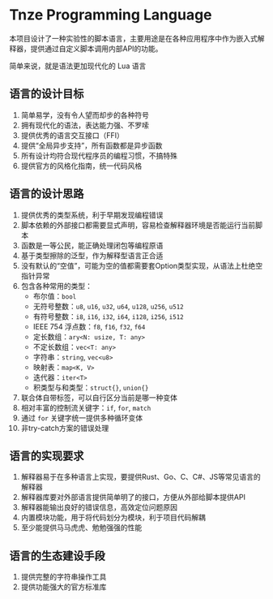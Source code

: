 # Tnze Programming Language

本项目设计了一种实验性的脚本语言，主要用途是在各种应用程序中作为嵌入式解释器，提供通过自定义脚本调用内部API的功能。

简单来说，就是语法更加现代化的 Lua 语言

## 语言的设计目标

1. 简单易学，没有令人望而却步的各种符号
2. 拥有现代化的语法，表达能力强、不罗嗦
3. 提供优秀的语言交互接口（FFI）
4. 提供“全局异步支持”，所有函数都是异步函数
5. 所有设计均符合现代程序员的编程习惯，不搞特殊
6. 提供官方的风格化指南，统一代码风格

## 语言的设计思路

1. 提供优秀的类型系统，利于早期发现编程错误
2. 脚本依赖的外部接口都需要显式声明，容易检查解释器环境是否能运行当前脚本
3. 函数是一等公民，能正确处理闭包等编程原语
4. 基于类型擦除的泛型，作为解释型语言正合适
5. 没有默认的“空值”，可能为空的值都需要套Option类型实现，从语法上杜绝空指针异常
6. 包含各种常用的类型：
    - 布尔值：`bool`
    - 无符号整数：`u8`, `u16`, `u32`, `u64`, `u128`, `u256`, `u512`
    - 有符号整数：`i8`, `i16`, `i32`, `i64`, `i128`, `i256`, `i512`
    - IEEE 754 浮点数：`f8`, `f16`, `f32`, `f64`
    - 定长数组：`ary<N: usize, T: any>`
    - 不定长数组：`vec<T: any>`
    - 字符串：`string`, `vec<u8>`
    - 映射表：`map<K, V>`
    - 迭代器：`iter<T>`
    - 积类型与和类型：`struct{}`, `union{}`
7. 联合体自带标签，可以自行区分当前是哪一种变体
8. 相对丰富的控制流关键字：`if`, `for`, `match`
9. 通过 `for` 关键字统一提供多种循环变体
10. 非try-catch方案的错误处理

## 语言的实现要求

1. 解释器易于在多种语言上实现，要提供Rust、Go、C、C#、JS等常见语言的解释器
2. 解释器库要对外部语言提供简单明了的接口，方便从外部给脚本提供API
3. 解释器能输出良好的错误信息，高效定位问题原因
4. 内置模块功能，用于将代码划分为模块，利于项目代码解耦
5. 至少能提供马马虎虎、勉勉强强的性能

## 语言的生态建设手段

1. 提供完整的字符串操作工具
2. 提供功能强大的官方标准库
